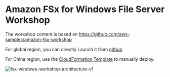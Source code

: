 # Amazon FSx for Windows File Server Workshop

The workshop content is based on https://github.com/aws-samples/amazon-fsx-workshop

For global region, you can directly Launch it from [github](https://github.com/aws-samples/amazon-fsx-workshop) 

For China region, use the [CloudFormation Template](scripts/fsx-windows-od-workshop-cn.yaml) to manually deploy.

![fsx-windows-workshop-architecture-v1](media/fsx-windows-workshop-architecture-v1.png)